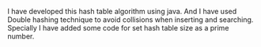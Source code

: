 I have developed this hash table algorithm using java.
And I have used Double hashing technique to avoid collisions when inserting and searching.
Specially I have added some code for set hash table size as a prime number.
